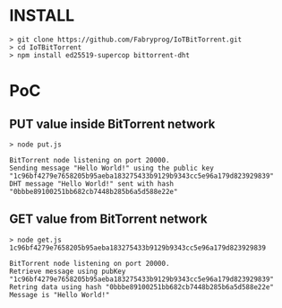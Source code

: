 # INSTALL

```
> git clone https://github.com/Fabryprog/IoTBitTorrent.git
> cd IoTBitTorrent
> npm install ed25519-supercop bittorrent-dht
```

# PoC

## PUT value inside BitTorrent network

```
> node put.js

BitTorrent node listening on port 20000.
Sending message "Hello World!" using the public key "1c96bf4279e7658205b95aeba183275433b9129b9343cc5e96a179d823929839"
DHT message "Hello World!" sent with hash "0bbbe89100251bb682cb7448b285b6a5d588e22e"
```

## GET value from BitTorrent network

```
> node get.js 1c96bf4279e7658205b95aeba183275433b9129b9343cc5e96a179d823929839

BitTorrent node listening on port 20000.
Retrieve message using pubKey "1c96bf4279e7658205b95aeba183275433b9129b9343cc5e96a179d823929839"
Retring data using hash "0bbbe89100251bb682cb7448b285b6a5d588e22e"
Message is "Hello World!"
```


